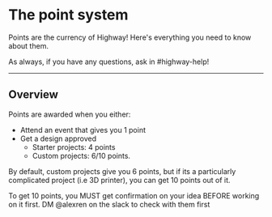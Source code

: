 # The point system

Points are the currency of Highway! Here's everything you need to know about them.

As always, if you have any questions, ask in #highway-help!

--- 

## Overview

Points are awarded when you either:
- Attend an event that gives you 1 point
- Get a design approved
    - Starter projects: 4 points
    - Custom projects: 6/10 points.

By default, custom projects give you 6 points, but if its a particularly complicated project (i.e 3D printer), you can get 10 points out of it.

To get 10 points, you MUST get confirmation on your idea BEFORE working on it first. DM @alexren on the slack to check with them first